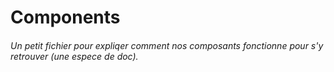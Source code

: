 # Components
###### Un petit fichier pour expliqer comment nos composants fonctionne pour s'y retrouver (une espece de doc).

